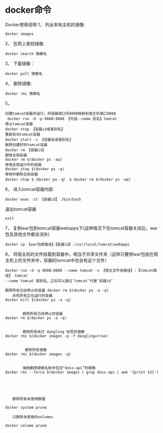 # docker命令
Docker使用说明
1，	列出本地主机的镜像: 
```
docker images
```
2，	在网上查找镜像: 
```
docker search 镜像名
```
3，	下载镜像：
```
docker pull 镜像名
```
4，	删除镜像:  
```
docker rmi 镜像名
```

5，	
```
创建tomcat容器并运行，将容器端口号8080映射到宿主机端口8088
 docker run -d -p 8088:8080 【可选--name 别名】tomcat
停止tomcat容器
docker stop 【容器id或者别名】
重新启动tomcat容器
docker start -i 【容器名或者别名】
删除创建好的tomcat容器
docker rm 【容器id】
删除全部容器
docker rm $(docker ps -aq)
停用全部运行中的容器
docker stop $(docker ps -q)
停用并删除全部容器
docker stop $（docker pa -q） & docker rm $(docker ps -aq)
```
6，	进入tomcat容器内部 
```
docker exec -it 【容器id】 /bin/bash
```
退出tomcat容器
```
exit
```
7，	复制war包到tomcat容器webapps下(这种情况下在tomcat容器关闭后，war包及其他文件都会消失)
```
docker cp 【war包原路径】【容器id】:/usr/local/tomcat/webapps
```
8，	将宿主机的文件挂载到容器中，相当于共享文件夹（这样只要把war包放在宿主机上的文件夹中，容器的tomcat中也会有这个文件）
```
docker run -d -p 8088:8080 --name tomcat -v 【宿主文件夹路径】:【tomcat路径】 tomcat
--name tomcat 取别名，之后可以通过‘tomcat’代替‘容器id‘
```
	
```
删除所有已经停止的容器 docker rm $(docker ps -a -q)
　　杀死所有正在运行的容器
docker kill $(docker ps -a -q)


        删除所有已经停止的容器
docker rm $(docker ps -a -q)


        删除所有未打 dangling 标签的镜像
docker rmi $(docker images -q -f dangling=true)


         删除所有镜像
docker rmi $(docker images -q)


        强制删除镜像名称中包含“doss-api”的镜像
docker rmi --force $(docker images | grep doss-api | awk '{print $3}')

 

 

　　删除所有未使用数据

docker system prune

　　只删除未使用的volumes

docker volume prune
```